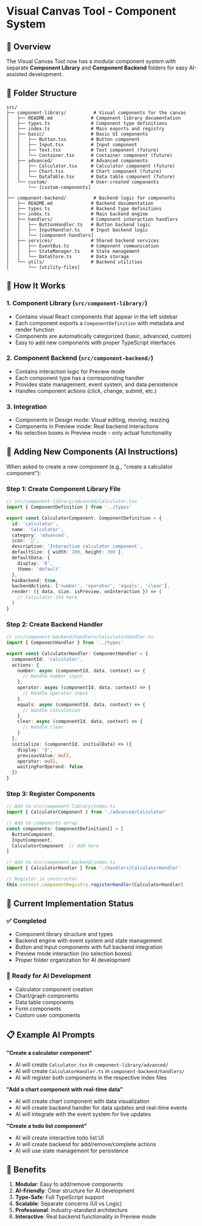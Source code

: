 # Visual Canvas Tool - Component System

## 🎯 Overview

The Visual Canvas Tool now has a modular component system with separate **Component Library** and **Component Backend** folders for easy AI-assisted development.

## 📁 Folder Structure

```
src/
├── component-library/          # Visual components for the canvas
│   ├── README.md              # Component library documentation
│   ├── types.ts               # Component type definitions
│   ├── index.ts               # Main exports and registry
│   ├── basic/                 # Basic UI components
│   │   ├── Button.tsx         # Button component
│   │   ├── Input.tsx          # Input component
│   │   ├── Text.tsx           # Text component (future)
│   │   └── Container.tsx      # Container component (future)
│   ├── advanced/              # Advanced components
│   │   ├── Calculator.tsx     # Calculator component (future)
│   │   ├── Chart.tsx          # Chart component (future)
│   │   └── DataTable.tsx      # Data table component (future)
│   └── custom/                # User-created components
│       └── [custom-components]
│
├── component-backend/          # Backend logic for components
│   ├── README.md              # Backend documentation
│   ├── types.ts               # Backend type definitions
│   ├── index.ts               # Main backend engine
│   ├── handlers/              # Component interaction handlers
│   │   ├── ButtonHandler.ts   # Button backend logic
│   │   ├── InputHandler.ts    # Input backend logic
│   │   └── [component-handlers]
│   ├── services/              # Shared backend services
│   │   ├── EventBus.ts        # Component communication
│   │   ├── StateManager.ts    # State management
│   │   └── DataStore.ts       # Data storage
│   └── utils/                 # Backend utilities
│       └── [utility-files]
```

## 🚀 How It Works

### 1. **Component Library** (`src/component-library/`)
- Contains visual React components that appear in the left sidebar
- Each component exports a `ComponentDefinition` with metadata and render function
- Components are automatically categorized (basic, advanced, custom)
- Easy to add new components with proper TypeScript interfaces

### 2. **Component Backend** (`src/component-backend/`)
- Contains interaction logic for Preview mode
- Each component type has a corresponding handler
- Provides state management, event system, and data persistence
- Handles component actions (click, change, submit, etc.)

### 3. **Integration**
- Components in Design mode: Visual editing, moving, resizing
- Components in Preview mode: Real backend interactions
- No selection boxes in Preview mode - only actual functionality

## 🎨 Adding New Components (AI Instructions)

When asked to create a new component (e.g., "create a calculator component"):

### Step 1: Create Component Library File
```typescript
// src/component-library/advanced/Calculator.tsx
import { ComponentDefinition } from '../types'

export const CalculatorComponent: ComponentDefinition = {
  id: 'calculator',
  name: 'Calculator',
  category: 'advanced',
  icon: '🧮',
  description: 'Interactive calculator component',
  defaultSize: { width: 200, height: 300 },
  defaultData: { 
    display: '0',
    theme: 'default'
  },
  hasBackend: true,
  backendActions: ['number', 'operator', 'equals', 'clear'],
  render: ({ data, size, isPreview, onInteraction }) => (
    // Calculator JSX here
  )
}
```

### Step 2: Create Backend Handler
```typescript
// src/component-backend/handlers/CalculatorHandler.ts
import { ComponentHandler } from '../types'

export const CalculatorHandler: ComponentHandler = {
  componentId: 'calculator',
  actions: {
    number: async (componentId, data, context) => {
      // Handle number input
    },
    operator: async (componentId, data, context) => {
      // Handle operator input
    },
    equals: async (componentId, data, context) => {
      // Handle calculation
    },
    clear: async (componentId, data, context) => {
      // Handle clear
    }
  },
  initialize: (componentId, initialData) => ({
    display: '0',
    previousValue: null,
    operator: null,
    waitingForOperand: false
  })
}
```

### Step 3: Register Components
```typescript
// Add to src/component-library/index.ts
import { CalculatorComponent } from './advanced/Calculator'

// Add to components array
const components: ComponentDefinition[] = [
  ButtonComponent,
  InputComponent,
  CalculatorComponent  // Add here
]

// Add to src/component-backend/index.ts
import { CalculatorHandler } from './handlers/CalculatorHandler'

// Register in constructor
this.context.componentRegistry.registerHandler(CalculatorHandler)
```

## 🔧 Current Implementation Status

### ✅ **Completed**
- Component library structure and types
- Backend engine with event system and state management
- Button and Input components with full backend integration
- Preview mode interaction (no selection boxes)
- Proper folder organization for AI development

### 🎯 **Ready for AI Development**
- Calculator component creation
- Chart/graph components
- Data table components
- Form components
- Custom user components

## 📋 Example AI Prompts

**"Create a calculator component"**
- AI will create `Calculator.tsx` in `component-library/advanced/`
- AI will create `CalculatorHandler.ts` in `component-backend/handlers/`
- AI will register both components in the respective index files

**"Add a chart component with real-time data"**
- AI will create chart component with data visualization
- AI will create backend handler for data updates and real-time events
- AI will integrate with the event system for live updates

**"Create a todo list component"**
- AI will create interactive todo list UI
- AI will create backend for add/remove/complete actions
- AI will use state management for persistence

## 🎉 Benefits

1. **Modular**: Easy to add/remove components
2. **AI-Friendly**: Clear structure for AI development
3. **Type-Safe**: Full TypeScript support
4. **Scalable**: Separate concerns (UI vs Logic)
5. **Professional**: Industry-standard architecture
6. **Interactive**: Real backend functionality in Preview mode
